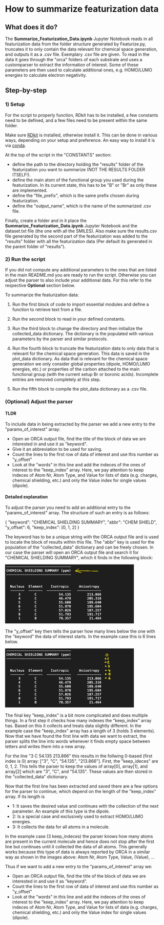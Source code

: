 # How to summarize featurization data

## What does it do?

The **Summarize_Featurization_Data.ipynb** Jupyter Notebook reads in all featurization data from the folder structure generated by Featurize.py, truncates it to only contain the data relevant for chemical space generation, and outputs it as a .csv file. Exemplary .csv file are given. To read in the data it goes through the "orca" folders of each substrate and uses a customparser to extract the information of interest. Some of these parameters are then used to calculate additional ones, e.g. HOMO/LUMO energies to calculate electron negativity.

## Step-by-step

### 1) Setup

For the script to properly function, RDkit has to be installed, a few constants need to be defined, and a few files need to be present within the same folder.

Make sure [RDkit](https://www.rdkit.org/) is installed, otherwise install it. This can be done in various ways, depending on your setup and preference. An easy way to install it is via [conda](https://anaconda.org/conda-forge/rdkit).

At the top of the script in the "CONSTANTS" section:

- define the path to the directory holding the "results" folder of the featurization you want to summarize (NOT THE RESULTS FOLDER ITSELF!).
- define the main atom of the functional group you used during the featurization. In its current state, this has to be "B" or "Br" as only these are implemented.
- define the "file_prefix", which is the same prefix chosen during featurization.
- define the "output_name", which is the name of the summarized .csv file.

Finally, create a folder and in it place the **Summarize_Featurization_Data.ipynb** Jupyter Notebook and the dataset.txt file (the one with all the SMILES). Also make sure the results.csv file generated by the second part of the featurization was added to the "results" folder with all the featurization data (Per default its generated in the parent folder of "results").

### 2) Run the script

If you did not compute any additional parameters to the ones that are listed in the main README.md you are ready to run the script. Otherwise you can adjust the parser to also include your additional data. For this refer to the respective **Optional** section below.

To summarize the featurization data:

1) Run the first block of code to import essential modules and define a function to retrieve text from a file.

2) Run the second block to read in your defined constants.

3) Run the third block to change the directory and then initialize the collected_data dictionary. The dictionary is the populated with various parameters by the parser and similar protocols.

4) Run the fourth block to truncate the featurization data to only data that is relevant for the chemical space generation. This data is saved in the plot_data dictionary. As data that is relevant for the chemical space generation we only consider global properties (dipole, HOMO/LUMO energies, etc.) or properties of the carbon attached to the main functional group (with the current setup Br or boronic acids). Incomplete entries are removed completely at this step.

5) Run the fifth block to compile the plot_data dictionary as a .csv file.

### (Optional) Adjust the parser

#### TLDR

To include data in being extracted by the parser we add a new entry to the "params_of_interest" array:

- Open an ORCA output file, find the title of the block of data we are interested in and use it as "keyword".
- Give it an abbreviation to be used for saving.
- Count the lines to the first row of data of interest and use this number as "y_offset"
- Look at the "words" in this line and add the indeces of the ones of interest to the "keep_index" array. Here, we pay attention to keep indeces of Atom Nr, Atom Type, and Value for lists of data (e.g. charges, chemical shielding, etc.) and only the Value index for single values (dipole).

#### Detailed explanation

To adjust the parser you need to add an additional entry to the "params_of_interest" array. The structure of such an entry is as follows:

{
    "keyword": "CHEMICAL SHIELDING SUMMARY",
    "abbr": "CHEM SHIELD",
    "y_offset": 6,
    "keep_index": [0, 1, 2]
}

The keyword has to be a unique string with the ORCA output file and is used to locate the block of results within this file. The "abbr" key is used for the population of the "collected_data" dictionary and can be freely chosen. In our case the parser will open an ORCA output file and search it for "CHEMICAL SHIELDING SUMMARY", which it finds in the following block:

![alt text](./_pics/Pic_1.png)

The "y_offset" key then tells the parser how many lines below the one with the "keyword" the data of interest starts. In the example case this is 6 lines below.

![alt text](./_pics/Pic_2.png)

The final key "keep_index" is a bit more complicated and does multiple things. In a first step it checks how many indexes the "keep_index" array has. Based on this it collects and treats data slightly different. In the example case the "keep_index" array has a length of 3 (holds 3 elements). Now that we have found the first line with data we want to extract, the parser splits the line into words whenever it finds empty space between letters and writes them into a new array.

For the line "3       C           54.135        213.866" this results in the follwing 0-based (first index is 0) array: ["3", "C", "54.135", "213.866"]. First, the "keep_ideces" are 0, 1, 2. This tells the parser to keep the values of array[0], array[1], and array[2] which are "3", "C", and "54.135". These values are then stored in the "collected_data" dictionary. 

Now that the first line has been extracted and saved there are a few options for the parser to continue, which depend on the length of the "keep_index" array. If its length is

- 1: It saves the desired value and continues with the collection of the next parameter. An example of this type is the dipole.
- 2: Is a special case and exclusively used to extract HOMO/LUMO energies.
- 3: It collects the data for all atoms in a molecule.

In the example case (3 keep_indeces) the parser knows how many atoms are present in the current molecule and hence does not stop after the first line but continues until it collected the data of all atoms. This generally works because this type of data is always reported by ORCA in a similar way as shown in the images above: Atom Nr, Atom Type, Value, (Value), ...

Thus if we want to add a new entry to the "params_of_interest" array we:

- Open an ORCA output file, find the title of the block of data we are interested in and use it as "keyword".
- Count the lines to the first row of data of interest and use this number as "y_offset"
- Look at the "words" in this line and add the indeces of the ones of interest to the "keep_index" array. Here, we pay attention to keep indeces of Atom Nr, Atom Type, and Value for lists of data (e.g. charges, chemical shielding, etc.) and only the Value index for single values (dipole).
